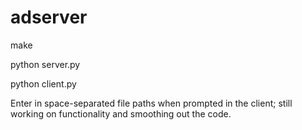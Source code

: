 # adserver

make

python server.py

python client.py

Enter in space-separated file paths when prompted in the client; still working on functionality and smoothing out the code. 
